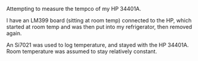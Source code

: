 Attempting to measure the tempco of my HP 34401A.

I have an LM399 board (sitting at room temp) connected to the HP, which started at room temp and was then put into my refrigerator, then removed again.

An Si7021 was used to log temperature, and stayed with the HP 34401A.  Room temperature was assumed to stay relatively constant.


